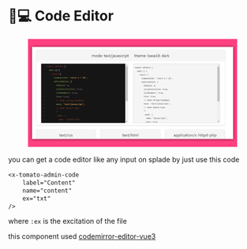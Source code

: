 # 👨💻 Code Editor

<figure><img src="../../.gitbook/assets/image (6).png" alt=""><figcaption></figcaption></figure>

you can get a code editor like any input on splade by just use this code

```markup
<x-tomato-admin-code 
    label="Content"
    name="content" 
    ex="txt" 
/>
```

where `:ex` is the excitation of the file

this component used [codemirror-editor-vue3](https://www.npmjs.com/package/codemirror-editor-vue3)

